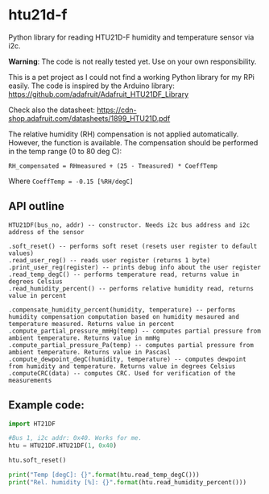 # htu21d-f
Python library for reading HTU21D-F humidity and temperature sensor via i2c.

**Warning**: The code is not really tested yet. Use on your own responsibility.

This is a pet project as I could not find a working Python library for my RPi easily. 
The code is inspired by the Arduino library: https://github.com/adafruit/Adafruit_HTU21DF_Library

Check also the datasheet: https://cdn-shop.adafruit.com/datasheets/1899_HTU21D.pdf

The relative humidity (RH) compensation is not applied automatically. However, the function is available. The compensation should be performed in the temp range (0 to 80 deg C):

`RH_compensated = RHmeasured + (25 - Tmeasured) * CoeffTemp`

Where `CoeffTemp = -0.15 [%RH/degC]`

## API outline
```
HTU21DF(bus_no, addr) -- constructor. Needs i2c bus address and i2c address of the sensor

.soft_reset() -- performs soft reset (resets user register to default values)
.read_user_reg() -- reads user register (returns 1 byte)
.print_user_reg(register) -- prints debug info about the user register
.read_temp_degC() -- performs temperature read, returns value in degrees Celsius
.read_humidity_percent() -- performs relative humidity read, returns value in percent

.compensate_humidity_percent(humidity, temperature) -- performs humidity compensation computation based on humidity mesaured and temperature measured. Returns value in percent
.compute_partial_pressure_mmHg(temp) -- computes partial pressure from ambient temperature. Returns value in mmHg
.compute_partial_pressure_Pa(temp) -- computes partial pressure from ambient temperature. Returns value in Pascasl
.compute_dewpoint_degC(humidity, temperature) -- computes dewpoint from humidity and temperature. Returns value in degrees Celsius
.computeCRC(data) -- computes CRC. Used for verification of the measurements
```
## Example code:
```python
import HT21DF

#Bus 1, i2c addr: 0x40. Works for me.
htu = HTU21DF.HTU21DF(1, 0x40)

htu.soft_reset()

print("Temp [degC]: {}".format(htu.read_temp_degC()))
print("Rel. humidity [%]: {}".format(htu.read_humidity_percent()))
```
